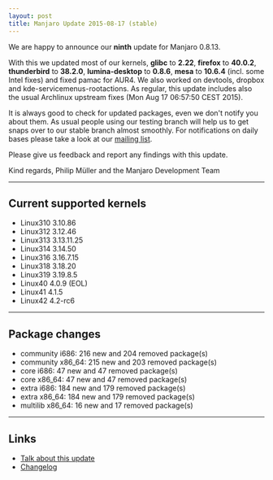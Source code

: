 ```yaml
---
layout: post
title: Manjaro Update 2015-08-17 (stable)
---
```


We are happy to announce our **ninth** update for Manjaro 0.8.13.

With this we updated most of our kernels, **glibc** to **2.22**, **firefox** to **40.0.2**, **thunderbird** to **38.2.0**, **lumina-desktop** to **0.8.6**, **mesa** to **10.6.4** (incl. some Intel fixes) and fixed pamac for AUR4. We also worked on devtools, dropbox and kde-servicemenus-rootactions. As regular, this update includes also the usual Archlinux upstream fixes (Mon Aug 17 06:57:50 CEST 2015).

It is always good to check for updated packages, even we don't notify you about them. As usual people using our testing branch will help us to get snaps over to our stable branch almost smoothly. For notifications on daily bases please take a look at our [mailing list](https://lists.manjaro.org/pipermail/manjaro-packages/).


Please give us feedback and report any findings with this update.

Kind regards,
Philip Müller and the Manjaro Development Team

----

## Current supported kernels

* Linux310 3.10.86
* Linux312 3.12.46
* Linux313 3.13.11.25
* Linux314 3.14.50
* Linux316 3.16.7.15
* Linux318 3.18.20
* Linux319 3.19.8.5
* Linux40  4.0.9 (EOL)
* Linux41  4.1.5
* Linux42  4.2-rc6

----

## Package changes

* community i686:  216 new and 204 removed package(s)
* community x86_64:  215 new and 203 removed package(s)
* core i686:  47 new and 47 removed package(s)
* core x86_64:  47 new and 47 removed package(s)
* extra i686:  184 new and 179 removed package(s)
* extra x86_64:  184 new and 179 removed package(s)
* multilib x86_64:  16 new and 17 removed package(s)

----

## Links

* [Talk about this update](https://forum.manjaro.org/index.php?topic=25240.0)
* [Changelog](https://lists.manjaro.org/pipermail/manjaro-packages/Week-of-Mon-20150817/003933.html)
